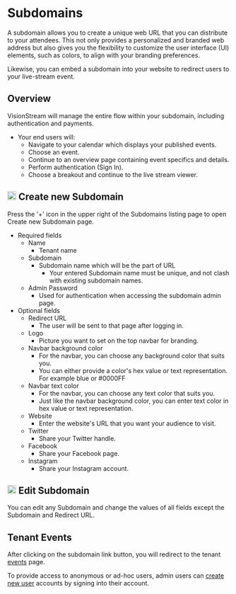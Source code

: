# Subdomains

A subdomain allows you to create a unique web URL that you can distribute to your attendees. This not only provides a personalized and branded web address but also gives you the flexibility to customize the user interface (UI) elements, such as colors, to align with your branding preferences. 

Likewise, you can embed a subdomain into your website to redirect users to your live-stream event.

## Overview

VisionStream will manage the entire flow within your subdomain, including authentication and payments.

* Your end users will:
  - Navigate to your calendar which displays your published events.
  - Choose an event.
  - Continue to an overview page containing event specifics and details.
  - Perform authentication (Sign In).
  - Choose a breakout and continue to the live stream viewer.

## <img src="https://raw.githubusercontent.com/FortAwesome/Font-Awesome/6.x/svgs/solid/plus.svg" width="20" height="20"> Create new Subdomain

Press the '+' icon in the upper right of the Subdomains listing page to open Create new Subdomain page.

* Required fields
    - Name
        - Tenant name
    - Subdomain
        - Subdomain name which will be the part of URL
          - Your entered Subdomain name must be unique, and not clash with existing subdomain names.
    - Admin Password
        - Used for authentication when accessing the subdomain admin page.
* Optional fields
    - Redirect URL
        - The user will be sent to that page after logging in.
    - Logo
        - Picture you want to set on the top navbar for branding.
    - Navbar background color
        - For the navbar, you can choose any background color that suits you.
        - You can either provide a color's hex value or text representation. For example blue or #0000FF
    - Navbar text color
        - For the navbar, you can choose any text color that suits you.
        - Just like the navbar background color, you can enter text color in hex value or text representation.
    - Website
        - Enter the website's URL that you want your audience to visit.
    - Twitter
        - Share your Twitter handle.
    - Facebook
        - Share your Facebook page.
    - Instagram
        - Share your Instagram account.

## <img src="https://raw.githubusercontent.com/FortAwesome/Font-Awesome/6.x/svgs/solid/pen-to-square.svg" width="20" height="20"> Edit Subdomain

You can edit any Subdomain and change the values of all fields except the Subdomain and Redirect URL.

## Tenant Events

After clicking on the subdomain link button, you will redirect to the tenant [events](./events.md) page.

To provide access to anonymous or ad-hoc users, admin users can [create new user](./users.md) accounts by signing into their account.
